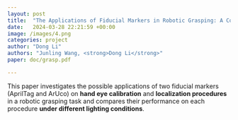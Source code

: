 ```yaml
---
layout: post
title:  "The Applications of Fiducial Markers in Robotic Grasping: A Comparison Between AprilTag and ArUco Markers, 2023"
date:   2024-03-28 22:21:59 +00:00
image: /images/4.png
categories: project
author: "Dong Li"
authors: "Junling Wang, <strong>Dong Li</strong>"
paper: doc/grasp.pdf

---
```


This paper investigates the possible applications of two fiducial markers (AprilTag and ArUco) on <strong>hand eye calibration</strong> and <strong>localization procedures</strong> in a robotic grasping task and compares their performance on each procedure <strong>under different lighting conditions</strong>.
